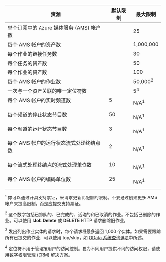 资源|默认限制|最大限制
---|---|---
单个订阅中的 Azure 媒体服务 (AMS) 帐户数||25
每个 AMS 帐户的资产数||1,000,000
每个作业的链接任务数||30
每个任务的资产数||50
每个作业的资产数||100
每个 AMS 帐户的作业数 ||50,000<sup>2</sup>
一次与一个资产关联的唯一定位符数||5<sup>4</sup>
每个 AMS 帐户的实时频道数 </p></td>|5</p></td>|N/A<sup>1</sup>
每个频道的停止状态节目数 </p></td>|50</p></td>|N/A<sup>1</sup>
每个频道的运行状态节目数 </p></td>|3</p></td>|N/A<sup>1</sup>
每个 AMS 帐户的运行状态流式处理终结点数</p></td>|2</p></td>|N/A<sup>1</sup>
每个流式处理终结点的流式处理单位数 </p></td>|10 </p></td>|N/A<sup>1</sup>
每个 AMS 帐户的编码单位数 </p></td>|25</p></td>|N/A<sup>1</sup>

<sup>1</sup> 你可以通过开具支持票证，来请求更新此配额的限制。不要通过创建更多 AMS 帐户来提高限制，而是应提交支持票证。

<sup>2</sup> 这个数字包括已排队的、已完成的、活动的和已取消的作业。不包括已删除的作业。可以使用 **IJob.Delete** 或 **DELETE** HTTP 请求删除旧作业。

<sup>3</sup> 发出列出作业实体的请求时，每个请求将最多返回 1,000 个实体。如果需要跟踪所有已提交的作业，可以使用 top/skip，如 [OData 系统查询选项](http://msdn.microsoft.com/zh-cn/library/gg309461.aspx)中所述。

<sup>4</sup> 定位符不用于管理按用户的访问控制。要为不同用户提供不同的访问权限，请使用数字权限管理 (DRM) 解决方案。

<!---HONumber=71-->